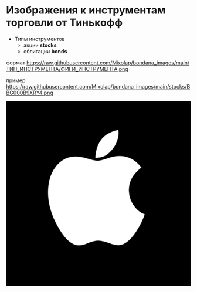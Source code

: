 # Изображения к инструментам торговли от Тинькофф

- Типы инструментов 
  - акции **stocks**
  - облигации **bonds**

формат https://raw.githubusercontent.com/Mixolap/bondana_images/main/ТИП_ИНСТРУМЕНТА/ФИГИ_ИНСТРУМЕНТА.png

пример https://raw.githubusercontent.com/Mixolap/bondana_images/main/stocks/BBG000B9XRY4.png

![Сссылка на инструмент](https://raw.githubusercontent.com/Mixolap/bondana_images/main/stocks/BBG000B9XRY4.png)